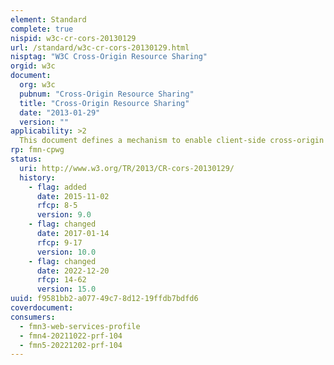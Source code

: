 ```yaml
---
element: Standard
complete: true
nispid: w3c-cr-cors-20130129
url: /standard/w3c-cr-cors-20130129.html
nisptag: "W3C Cross-Origin Resource Sharing"
orgid: w3c
document:
  org: w3c
  pubnum: "Cross-Origin Resource Sharing"
  title: "Cross-Origin Resource Sharing"
  date: "2013-01-29"
  version: ""
applicability: >2
  This document defines a mechanism to enable client-side cross-origin requests. Specifications that enable an API to make cross-origin requests to resources can use the algorithms defined by this specification. If such an API is used on http //example.org resources, a resource on http //hello-world.example can opt in using the mechanism described by this specification (e.g., specifying Access-Control-Allow-Origin  http //example.org as response header), which would allow that resource to be fetched cross-origin from http //example.org.
rp: fmn-cpwg
status:
  uri: http://www.w3.org/TR/2013/CR-cors-20130129/
  history: 
    - flag: added
      date: 2015-11-02
      rfcp: 8-5
      version: 9.0
    - flag: changed
      date: 2017-01-14
      rfcp: 9-17
      version: 10.0
    - flag: changed
      date: 2022-12-20
      rfcp: 14-62
      version: 15.0
uuid: f9581bb2-a077-49c7-8d12-19ffdb7bdfd6
coverdocument:
consumers:
  - fmn3-web-services-profile
  - fmn4-20211022-prf-104
  - fmn5-20221202-prf-104
---
```

